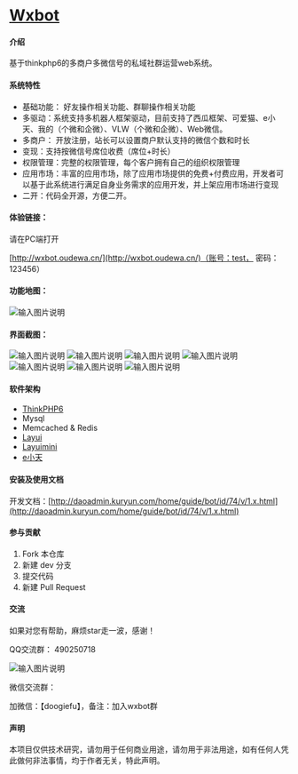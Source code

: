 # [Wxbot](http://daoadmin.kuryun.com/home/guide/bot.html)

#### 介绍
基于thinkphp6的多商户多微信号的私域社群运营web系统。

#### 系统特性

- 基础功能： 好友操作相关功能、群聊操作相关功能
- 多驱动：系统支持多机器人框架驱动，目前支持了西瓜框架、可爱猫、e小天、我的（个微和企微）、VLW（个微和企微）、Web微信。
- 多商户： 开放注册，站长可以设置商户默认支持的微信个数和时长
- 变现：支持按微信号席位收费（席位+时长）
- 权限管理：完整的权限管理，每个客户拥有自己的组织权限管理
- 应用市场：丰富的应用市场，除了应用市场提供的免费+付费应用，开发者可以基于此系统进行满足自身业务需求的应用开发，并上架应用市场进行变现
- 二开：代码全开源，方便二开。

#### 体验链接：
请在PC端打开

[http://wxbot.oudewa.cn/](http://wxbot.oudewa.cn/)（账号：test， 密码：123456）


#### 功能地图：

![输入图片说明](f-structure.png)
    
#### 界面截图：
![输入图片说明](snapshots/1.png)
![输入图片说明](snapshots/2.png)
![输入图片说明](snapshots/3.png)
![输入图片说明](snapshots/4.png)
![输入图片说明](snapshots/5.png)
![输入图片说明](snapshots/6.png)
![输入图片说明](snapshots/7.png)

#### 软件架构
- [ThinkPHP6](https://www.kancloud.cn/manual/thinkphp6_0/)
- Mysql
- Memcached & Redis
- [Layui](https://www.layui.com/) 
- [Layuimini](http://layuimini.99php.cn/)
- [e小天](http://www.wxext.cn)

#### 安装及使用文档

开发文档：[http://daoadmin.kuryun.com/home/guide/bot/id/74/v/1.x.html](http://daoadmin.kuryun.com/home/guide/bot/id/74/v/1.x.html)

#### 参与贡献

1.  Fork 本仓库
2.  新建 dev 分支
3.  提交代码
4.  新建 Pull Request

#### 交流
如果对您有帮助，麻烦star走一波，感谢！

QQ交流群：
490250718

![输入图片说明](qq-group.png "WxBot微信开发框架QQ群聊二维码.png")

微信交流群：

加微信：【doogiefu】，备注：加入wxbot群

#### 声明
本项目仅供技术研究，请勿用于任何商业用途，请勿用于非法用途，如有任何人凭此做何非法事情，均于作者无关，特此声明。